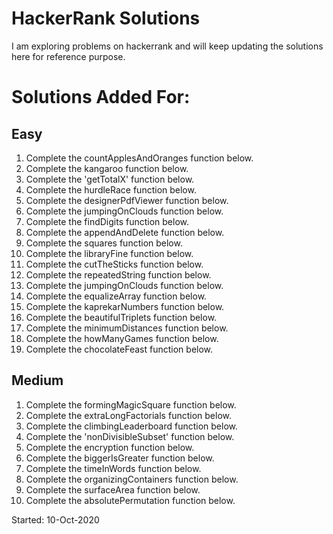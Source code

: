 # HackerRank Solutions

I am exploring problems on hackerrank and will keep updating the solutions here for reference purpose.
# Solutions Added For:
## Easy
1. Complete the countApplesAndOranges function below.
2. Complete the kangaroo function below.
3. Complete the 'getTotalX' function below.
4. Complete the hurdleRace function below.
5. Complete the designerPdfViewer function below.
6. Complete the jumpingOnClouds function below.
7. Complete the findDigits function below.
8. Complete the appendAndDelete function below.
9. Complete the squares function below.
10. Complete the libraryFine function below.
11. Complete the cutTheSticks function below.
12. Complete the repeatedString function below.
13. Complete the jumpingOnClouds function below.
14. Complete the equalizeArray function below.
15. Complete the kaprekarNumbers function below.
16. Complete the beautifulTriplets function below.
17. Complete the minimumDistances function below.
18. Complete the howManyGames function below.
19. Complete the chocolateFeast function below.

## Medium
1. Complete the formingMagicSquare function below.
2. Complete the extraLongFactorials function below.
3. Complete the climbingLeaderboard function below.
4. Complete the 'nonDivisibleSubset' function below.
5. Complete the encryption function below.
6. Complete the biggerIsGreater function below.
7. Complete the timeInWords function below.
8. Complete the organizingContainers function below.
9. Complete the surfaceArea function below.
10. Complete the absolutePermutation function below.

Started: 10-Oct-2020
